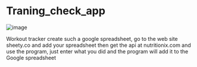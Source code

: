 # Traning_check_app
![image](https://github.com/Lovilek/Traning_check_app/assets/105930858/1845af8b-0589-484d-bffe-4180ed386539)

Workout tracker
create such a google spreadsheet, go to the web site sheety.co and add your spreadsheet
then get the api at nutritionix.com
and use the program, just enter what you did and the program will add it to the Google spreadsheet
